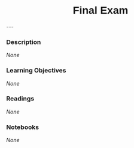 <h1  style="font-family:  Verdana,  Geneva,  sans-serif;  text-align:center">Final  Exam</h1> 
--- 
 
###  Description 
*None* 
 
###  Learning  Objectives 
*None* 
 
###  Readings 
*None* 
 
###  Notebooks 
*None*
